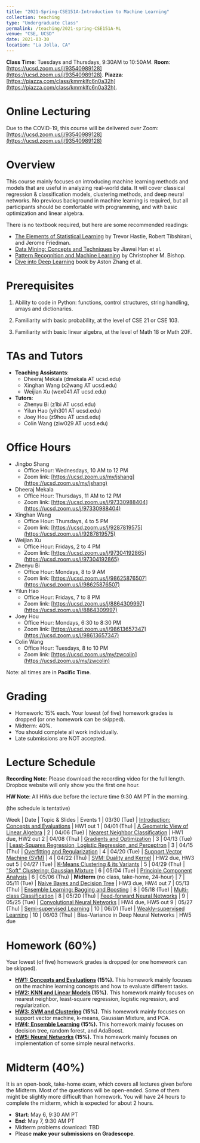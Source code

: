 ```yaml
---
title: "2021-Spring-CSE151A-Introduction to Machine Learning"
collection: teaching
type: "Undergraduate Class"
permalink: /teaching/2021-spring-CSE151A-ML
venue: "CSE, UCSD"
date: 2021-03-30
location: "La Jolla, CA"
---
```


**Class Time**: Tuesdays and Thursdays, 9:30AM to 10:50AM.  **Room**: [https://ucsd.zoom.us/j/93540989128](https://ucsd.zoom.us/j/93540989128).  **Piazza**: [https://piazza.com/class/kmmklfc6n0a32h](https://piazza.com/class/kmmklfc6n0a32h).


Online Lecturing
======

Due to the COVID-19, this course will be delivered over Zoom: [https://ucsd.zoom.us/j/93540989128](https://ucsd.zoom.us/j/93540989128)

Overview
======

This course mainly focuses on introducing machine learning methods and models that are useful in analyzing real-world data. It will cover classical regression & classification models, clustering methods, and deep neural networks. No previous background in machine learning is required, but all participants should be comfortable with programming, and with basic optimization and linear algebra. 

There is no textbook required, but here are some recommended readings:
- [The Elements of Statistical Learning](https://web.stanford.edu/~hastie/ElemStatLearn/printings/ESLII_print12.pdf) by Trevor Hastie, ‎Robert Tibshirani, and Jerome Friedman.
- [Data Mining: Concepts and Techniques](https://books.google.com/books/about/Data_Mining_Concepts_and_Techniques.html?id=pQws07tdpjoC&source=kp_book_description) by Jiawei Han et al.
- [Pattern Recognition and Machine Learning](https://books.google.com/books/about/Pattern_Recognition_and_Machine_Learning.html?id=HL4HrgEACAAJ&source=kp_book_description) by Christopher M. Bishop.
- [Dive into Deep Learning](https://d2l.ai/) book by Aston Zhang et al.

Prerequisites
======

1. Ability to code in Python: functions, control structures, string handling, arrays and dictionaries.

2. Familiarity with basic probability, at the level of CSE 21 or CSE 103.

3. Familiarity with basic linear algebra, at the level of Math 18 or Math 20F.

TAs and Tutors
======

- **Teaching Assistants**:
    - Dheeraj Mekala (dmekala AT ucsd.edu)
    - Xinghan Wang (x2wang AT ucsd.edu)
    - Weijian Xu (wex041 AT ucsd.edu)
- **Tutors**: 
    - Zhenyu Bi (z1bi AT ucsd.edu)
    - Yilun Hao (yih301 AT ucsd.edu)
    - Joey Hou (z9hou AT ucsd.edu)
    - Colin Wang (ziw029 AT ucsd.edu)



Office Hours
======

- Jingbo Shang
    - Office Hour: Wednesdays, 10 AM to 12 PM
    - Zoom link: [https://ucsd.zoom.us/my/jshang](https://ucsd.zoom.us/my/jshang)
- Dheeraj Mekala
    - Office Hour: Thursdays, 11 AM to 12 PM
    - Zoom link: [https://ucsd.zoom.us/j/97330988404](https://ucsd.zoom.us/j/97330988404)
- Xinghan Wang
    - Office Hour: Thursdays, 4 to 5 PM
    - Zoom link: [https://ucsd.zoom.us/j/9287819575](https://ucsd.zoom.us/j/9287819575)
- Weijian Xu
    - Office Hour: Fridays, 2 to 4 PM
    - Zoom link: [https://ucsd.zoom.us/j/97304192865](https://ucsd.zoom.us/j/97304192865)
- Zhenyu Bi
    - Office Hour: Mondays, 8 to 9 AM 
    - Zoom link: [https://ucsd.zoom.us/j/98625876507](https://ucsd.zoom.us/j/98625876507)
- Yilun Hao
    - Office Hour: Fridays, 7 to 8 PM
    - Zoom link: [https://ucsd.zoom.us/j/8864309997](https://ucsd.zoom.us/j/8864309997)
- Joey Hou
    - Office Hour: Mondays, 6:30 to 8:30 PM
    - Zoom link: [https://ucsd.zoom.us/j/98613657347](https://ucsd.zoom.us/j/98613657347)
- Colin Wang
    - Office Hour: Tuesdays, 8 to 10 PM
    - Zoom link: [https://ucsd.zoom.us/my/zwcolin](https://ucsd.zoom.us/my/zwcolin)



Note: all times are in **Pacific Time**.

Grading
======

- Homework: 15% each. Your lowest (of five) homework grades is dropped (or one homework can be skipped).
- Midterm: 40%.
- You should complete all work individually.
- Late submissions are NOT accepted.

Lecture Schedule
======

**Recording Note**: Please download the recording video for the full length. Dropbox website will only show you the first one hour.

**HW Note**: All HWs due before the lecture time 9:30 AM PT in the morning. 

(the schedule is tentative)

Week | Date        | Topic & Slides                                                  | Events
1    | 03/30 (Tue) | [Introduction: Concepts and Evaluations](https://www.dropbox.com/sh/tg0kiyiix064340/AADtaFczmet06gi6xEIQoO3za?dl=0) | HW1 out
1    | 04/01 (Thu) | [A Geometric View of Linear Algebra](https://www.dropbox.com/sh/xqiqdoukynkco8z/AAA1SEVY4qfAqbW5ed_4Ithya?dl=0) |
2    | 04/06 (Tue) | [Nearest Neighbor Classification](https://www.dropbox.com/sh/qz3vo8mlxdb2o3p/AABZkKifcLQrJiv3ikgZn1eoa?dl=0) | HW1 due, HW2 out
2    | 04/08 (Thu) | [Gradients and Optimization](https://www.dropbox.com/sh/d5qr1e45ew494a8/AAA-rFknv35rvLhN2FQBMvA_a?dl=0) |
3    | 04/13 (Tue) | [Least-Squares Regression, Logistic Regression, and Perceptron](https://www.dropbox.com/sh/nz2mhnv0z942hyn/AAAyOjczwoph-apJj7KK-FFAa?dl=0) |
3    | 04/15 (Thu) | [Overfitting and Regularization](https://www.dropbox.com/sh/xlha993ztbet4ih/AACUYZgTOqcMU7iKjly4F6NDa?dl=0) | 
4    | 04/20 (Tue) | [Support Vector Machine (SVM)](https://www.dropbox.com/sh/jkpg4tlgdm0k5wl/AACA8XuA4ZMwJ4fh5naui557a?dl=0) | 
4    | 04/22 (Thu) | [SVM: Duality and Kernel](https://www.dropbox.com/sh/vup13moykid2d6l/AADvyaqNru0HyJxY62k_UKmua?dl=0) | HW2 due, HW3 out
5    | 04/27 (Tue) | [K-Means Clustering & its Variants](https://www.dropbox.com/sh/nygsrrish6zw92t/AABhZ7o-QdI4ANb_8tEdS1pGa?dl=0) |
5    | 04/29 (Thu) | ["Soft" Clustering: Gaussian Mixture](https://www.dropbox.com/sh/ggs09cbjcaldfzd/AAAlWAt9GCUcc9_PeJs0lxZNa?dl=0) |
6    | 05/04 (Tue) | [Principle Component Analysis](https://www.dropbox.com/sh/kbjkd0slc5lbiw3/AABcO86D-6ZhQ2lSmWgrs5Bea?dl=0) |
6    | 05/06 (Thu) | **Midterm** (no class, take-home, 24-hour) |
7    | 05/11 (Tue) | [Naive Bayes and Decision Tree](https://www.dropbox.com/sh/afc14oq0g3ooq96/AAAyqOBJb-eol5th9urg85CPa?dl=0) | HW3 due, HW4 out
7    | 05/13 (Thu) | [Ensemble Learning: Bagging and Boosting](https://www.dropbox.com/sh/kiva1pkg34bm04x/AAAPTRg08lNClVDb3c8TjLQJa?dl=0) |
8    | 05/18 (Tue) | [Multi-class Classification](https://www.dropbox.com/sh/xquvlzawk6ksj8f/AAAXD0lggp-FtS5fd51v5PYoa?dl=0) |
8    | 05/20 (Thu) | [Feed-forward Neural Networks](https://www.dropbox.com/sh/29mtf932zrdqzg4/AAAV5rWFdCylOEqqvRYw8lq4a?dl=0) |
9    | 05/25 (Tue) | [Convolutional Neural Networks](https://www.dropbox.com/sh/fpkxulbik45y6zq/AABOdF-suo9nMZPeDmymArsba?dl=0) | HW4 due, HW5 out
9    | 05/27 (Thu) | [Semi-supervised Learning](https://www.dropbox.com/sh/b3nznxd7one8w3y/AAD7n7kflHdWh16Vu3TsoHFKa?dl=0) | 
10   | 06/01 (Tue) | [Weakly-supervised Learning](https://www.dropbox.com/sh/0o652qzuhedl7ug/AAAmbXslYeMJxVLJy1CXT2P_a?dl=0) |
10   | 06/03 (Thu) | Bias-Variance in Deep Neural Networks | HW5 due


Homework (60%)
======

Your lowest (of five) homework grades is dropped (or one homework can be skipped).

- **[HW1: Concepts and Evaluations](https://www.dropbox.com/s/f2zejjitnt22rmc/hw1-problems.zip?dl=1) (15%).** This homework mainly focuses on the machine learning concepts and how to evaluate different tasks.
- **[HW2: KNN and Linear Models](https://www.dropbox.com/s/avo0nzi8rsxa0rh/HW-2.zip?dl=1) (15%).** This homework mainly focuses on nearest neighbor, least-square regression, logistic regression, and regularization.
- **[HW3: SVM and Clustering](https://www.dropbox.com/s/pzv2u0i6jomt3ix/HW3.zip?dl=1) (15%).** This homework mainly focuses on support vector machine, k-means, Gaussian Mixture, and PCA.
- **[HW4: Ensemble Learning](https://www.dropbox.com/s/at50qf63oj0kr2v/HW4.zip?dl=1) (15%).** This homework mainly focuses on decision tree, random forest, and AdaBoost.
- **[HW5: Neural Networks](https://www.dropbox.com/s/7157p6rb206o2c1/HW5.zip?dl=1) (15%).** This homework mainly focuses on implementation of some simple neural networks.

Midterm (40%)
======

It is an open-book, take-home exam, which covers all lectures given before the Midterm. Most of the questions will be open-ended. Some of them might be slightly more difficult than homework. You will have 24 hours to complete the midterm, which is expected for about 2 hours.

- **Start**: May 6, 9:30 AM PT
- **End**: May 7, 9:30 AM PT
- Midterm problems download: TBD
- Please **make your submissions on Gradescope**.
